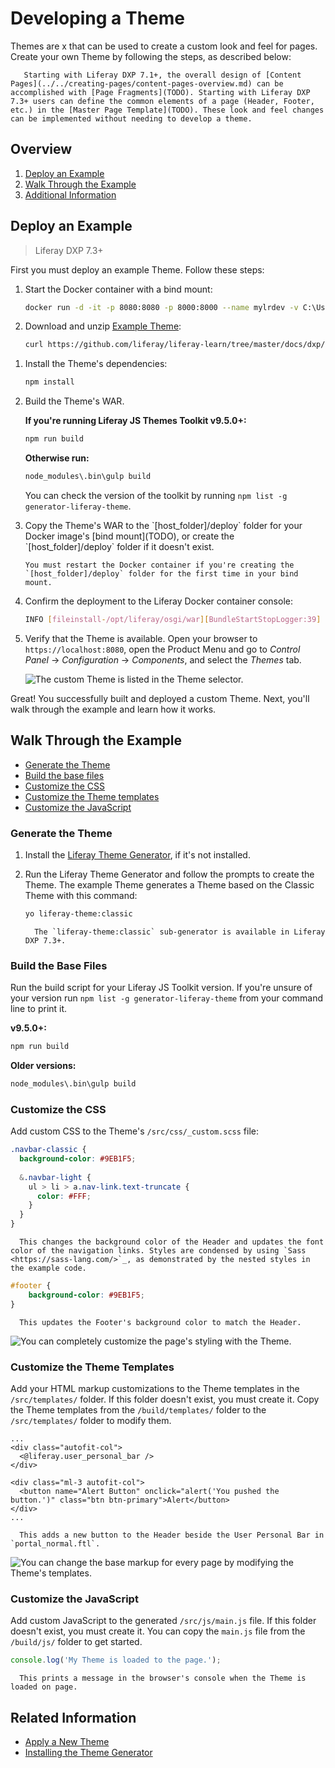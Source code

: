 # Developing a Theme

Themes are x that can be used to create a custom look and feel for pages. Create your own Theme by following the steps, as described below:

```note::
   Starting with Liferay DXP 7.1+, the overall design of [Content Pages](../../creating-pages/content-pages-overview.md) can be accomplished with [Page Fragments](TODO). Starting with Liferay DXP 7.3+ users can define the common elements of a page (Header, Footer, etc.) in the [Master Page Template](TODO). These look and feel changes can be implemented without needing to develop a theme.
```

<!-- opening screenshot of the end result - the goal of what a person would hope to accomplish. -->

## Overview

1. [Deploy an Example](#deploy-an-example)
1. [Walk Through the Example](#walk-through-an-example)
1. [Additional Information](#additional-information)

## Deploy an Example

> Liferay DXP 7.3+

First you must deploy an example Theme. Follow these steps:

1. Start the Docker container with a bind mount:

    ```bash
    docker run -d -it -p 8080:8080 -p 8000:8000 --name mylrdev -v C:\Users\liferay\Desktop\liferay-docker:/mnt/liferay liferay/portal:7.3.0-ga1
    ```

1. Download and unzip [Example Theme](https://github.com/liferay/liferay-learn/tree/master/docs/dxp/7.x/en/site-building/dev/01-developing-a-theme/developing-a-theme/1581698982liferay22.zip):

    ```bash
    curl https://github.com/liferay/liferay-learn/tree/master/docs/dxp/7.x/en/site-building/dev/01-developing-a-theme/developing-a-theme/1581698982liferay22.zip
    ```

<!-- missing unzip command? -->

1. Install the Theme's dependencies:

    ```bash
    npm install
    ```

1. Build the Theme's WAR.

    **If you're running Liferay JS Themes Toolkit v9.5.0+:**

    ```bash
    npm run build
    ```

    **Otherwise run:**

    ```bash
    node_modules\.bin\gulp build
    ```

    You can check the version of the toolkit by running `npm list -g generator-liferay-theme`.

1. <!-- This part, I think there's two possibilities: 1. Brian is going to work with us to implement a standard docker deploy command (similar to what exists in commerce w/ gradle deploy - or 2. these instructions say "Copy the Theme War to the ..." and then right below we provide a sample `cp sample-theme.war path/to/your/bind/mount` type sample command.) --> Copy the Theme's WAR to the `[host_folder]/deploy` folder for your Docker image's [bind mount](TODO), or create the `[host_folder]/deploy` folder if it doesn't exist.

    ```note::
    You must restart the Docker container if you're creating the `[host_folder]/deploy` folder for the first time in your bind mount.
    ```

1. Confirm the deployment to the Liferay Docker container console:

    ```bash
    INFO [fileinstall-/opt/liferay/osgi/war][BundleStartStopLogger:39] STARTED my-liferay-theme_1.0.0 [1114]
    ```

1. Verify that the Theme is available. Open your browser to `https://localhost:8080`, open the Product Menu and go to *Control Panel* &rarr; *Configuration* &rarr; *Components*, and select the *Themes* tab.

    ![The custom Theme is listed in the Theme selector.](./developing-a-theme/images/01.png)

Great! You successfully built and deployed a custom Theme. Next, you'll walk through the example and learn how it works.

## Walk Through the Example

* [Generate the Theme](#generate-the-theme)
* [Build the base files](#build-the-base-files)
* [Customize the CSS](#customize-the-css)
* [Customize the Theme templates](#customize-the-theme-templates)
* [Customize the JavaScript](#customize-the-javascript)

### Generate the Theme

1. Install the [Liferay Theme Generator](./installing-the-theme-generator.md), if it's not installed.
1. Run the Liferay Theme Generator and follow the prompts to create the Theme. The example Theme generates a Theme based on the Classic Theme with this command:

    ```bash
    yo liferay-theme:classic
    ```

    ```note::
      The `liferay-theme:classic` sub-generator is available in Liferay DXP 7.3+.
    ```

### Build the Base Files

Run the build script for your Liferay JS Toolkit version. If you're unsure of your version run `npm list -g generator-liferay-theme` from your command line to print it.

**v9.5.0+:**

```bash
npm run build
```

**Older versions:**

```bash
node_modules\.bin\gulp build
```

### Customize the CSS

Add custom CSS to the Theme's `/src/css/_custom.scss` file:

```scss
.navbar-classic {
  background-color: #9EB1F5;
  
  &.navbar-light {
    ul > li > a.nav-link.text-truncate {
      color: #FFF;
    }
  }
}
```

```note::
  This changes the background color of the Header and updates the font color of the navigation links. Styles are condensed by using `Sass <https://sass-lang.com/>`_, as demonstrated by the nested styles in the example code.
```

```css
#footer {
	background-color: #9EB1F5;
}
```

```note::
  This updates the Footer's background color to match the Header.
```

![You can completely customize the page's styling with the Theme.](./developing-a-theme/images/02.png)

### Customize the Theme Templates

Add your HTML markup customizations to the Theme templates in the `/src/templates/` folder. If this folder doesn't exist, you must create it. Copy the Theme templates from the `/build/templates/` folder to the `/src/templates/` folder to modify them.

```markup
...
<div class="autofit-col">
  <@liferay.user_personal_bar />
</div>

<div class="ml-3 autofit-col">
  <button name="Alert Button" onclick="alert('You pushed the button.')" class="btn btn-primary">Alert</button>
</div>
...
```

```note::
  This adds a new button to the Header beside the User Personal Bar in `portal_normal.ftl`.
```

![You can change the base markup for every page by modifying the Theme's templates.](./developing-a-theme/images/03.png)

### Customize the JavaScript

Add custom JavaScript to the generated `/src/js/main.js` file. If this folder doesn't exist, you must create it. You can copy the `main.js` file from the `/build/js/` folder to get started.

```javascript
console.log('My Theme is loaded to the page.');
```

```note::
  This prints a message in the browser's console when the Theme is loaded on page.
```

## Related Information

* [Apply a New Theme](TODO:applying-themes)
* [Installing the Theme Generator](./installing-the-theme-generator.md)